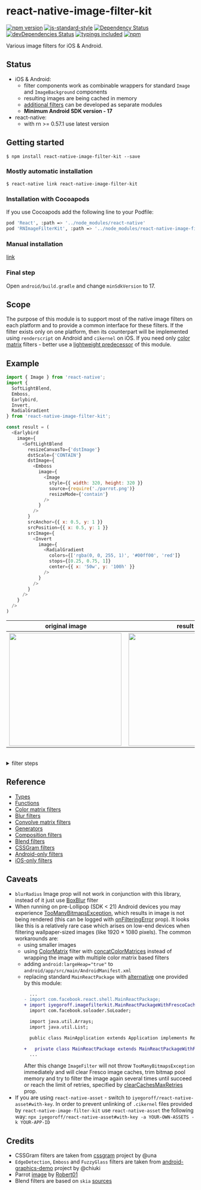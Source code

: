 # react-native-image-filter-kit
[![npm version](https://badge.fury.io/js/react-native-image-filter-kit.svg)](https://badge.fury.io/js/react-native-image-filter-kit)
[![js-standard-style](https://img.shields.io/badge/code%20style-standard-brightgreen.svg)](https://github.com/standard/standard)
[![Dependency Status](https://david-dm.org/iyegoroff/react-native-image-filter-kit.svg)](https://david-dm.org/iyegoroff/react-native-image-filter-kit)
[![devDependencies Status](https://david-dm.org/iyegoroff/react-native-image-filter-kit/dev-status.svg)](https://david-dm.org/iyegoroff/react-native-image-filter-kit?type=dev)
[![typings included](https://img.shields.io/badge/typings-included-brightgreen.svg?t=1495378566925)](src/typings/index.d.ts)
[![npm](https://img.shields.io/npm/l/express.svg)](https://www.npmjs.com/package/react-native-image-filter-kit)

Various image filters for iOS & Android.

## Status

- iOS & Android:
  - filter components work as combinable wrappers for standard `Image` and `ImageBackground` components
  - resulting images are being cached in memory
  - [additional filters](https://github.com/iyegoroff/react-native-image-filter-kit/tree/master/examples) can be developed as separate modules
  - <strong>Minimum Android SDK version - 17</strong>
- react-native:
  - with rn >= 0.57.1 use latest version

## Getting started

`$ npm install react-native-image-filter-kit --save`

### Mostly automatic installation

`$ react-native link react-native-image-filter-kit`

### Installation with Cocoapods

If you use Cocoapods add the following line to your Podfile:

```sh
pod 'React', :path => '../node_modules/react-native'
pod 'RNImageFilterKit', :path => '../node_modules/react-native-image-filter-kit'
```

### Manual installation

[link](docs/manual_installation.md)

### Final step

Open `android/build.gradle` and change `minSdkVersion` to 17.

## Scope

The purpose of this module is to support most of the native image filters on each platform and to provide a common interface for these filters. If the filter exists only on one platform, then its counterpart will be implemented using `renderscript` on Android and `cikernel` on iOS. If you need only [color matrix](docs/color_matrix_filters.md) filters - better use a [lightweight predecessor](https://github.com/iyegoroff/react-native-color-matrix-image-filters) of this module.


## Example

```javascript
import { Image } from 'react-native';
import {
  SoftLightBlend,
  Emboss,
  Earlybird,
  Invert,
  RadialGradient
} from 'react-native-image-filter-kit';

const result = (
  <Earlybird
    image={
      <SoftLightBlend
        resizeCanvasTo={'dstImage'}
        dstScale={'CONTAIN'}
        dstImage={
          <Emboss
            image={
              <Image
                style={{ width: 320, height: 320 }}
                source={require('./parrot.png')}
                resizeMode={'contain'}
              />
            }
          />
        }
        srcAnchor={{ x: 0.5, y: 1 }}
        srcPosition={{ x: 0.5, y: 1 }}
        srcImage={
          <Invert
            image={
              <RadialGradient
                colors={['rgba(0, 0, 255, 1)', '#00ff00', 'red']}
                stops={[0.25, 0.75, 1]}
                center={{ x: '50w', y: '100h' }}
              />
            }
          />
        }
      />
    }
  />
)
```

<table>
  <tr>
    <th>original image</th>
    <th>result</th>
  </tr>
  <tr>
    <th><img src="https://raw.githubusercontent.com/iyegoroff/react-native-image-filter-kit/master/img/parrot.png" align="left" width="300"></th>
    <th><img src="https://raw.githubusercontent.com/iyegoroff/react-native-image-filter-kit/master/img/earlybird.png" align="left" width="300"></th>
  </tr>
</table>
&nbsp;
<details>
  <summary>filter steps</summary>
  <table>
  <tr>
    <th>
      <table>
        <tr><th>original image</th></tr>
        <tr><th><img src="https://raw.githubusercontent.com/iyegoroff/react-native-image-filter-kit/master/img/parrot.png" align="left" width="170"></th></tr>
      </table>
    </th>
    <th>
      <table>
        <tr><th>Emboss</th></tr>
        <tr><th><img src="https://raw.githubusercontent.com/iyegoroff/react-native-image-filter-kit/master/img/emboss.png" align="left" width="170"></th></tr>
      </table>
    </th>
    <th rowspan="2">
      <table>
        <tr><th>SoftLightBlend</th></tr>
        <tr><th><img src="https://raw.githubusercontent.com/iyegoroff/react-native-image-filter-kit/master/img/soft_light_blend.png" align="left" width="170"></th></tr>
      </table>
    </th>
    <th rowspan="2">
      <table>
        <tr><th>Earlybird</th></tr>
        <tr><th><img src="https://raw.githubusercontent.com/iyegoroff/react-native-image-filter-kit/master/img/earlybird.png" align="left" width="170"></th></tr>
      </table>
    </th>
  </tr>
  <tr>
    <td>
      <table>
        <tr><th>RadialGradient</th></tr>
        <tr><th><img src="https://raw.githubusercontent.com/iyegoroff/react-native-image-filter-kit/master/img/radial_gradient.png" align="left" width="170"></th></tr>
      </table>
    </td>
    <td>
      <table>
        <tr><th>Invert</th></tr>
        <tr><th><img src="https://raw.githubusercontent.com/iyegoroff/react-native-image-filter-kit/master/img/invert.png" align="left" width="170"></th></tr>
      </table>
    </td>
  </tr>
</table>

</details>

## Reference

- [Types](docs/types.md)
- [Functions](docs/functions.md)
- [Color matrix filters](docs/color_matrix_filters.md)
- [Blur filters](docs/blur_filters.md)
- [Convolve matrix filters](docs/convolve_matrix_filters.md)
- [Generators](docs/generators.md)
- [Composition filters](docs/composition_filters.md)
- [Blend filters](docs/blend_filters.md)
- [CSSGram filters](docs/cssgram_filters.md)
- [Android-only filters](https://github.com/iyegoroff/react-native-image-filter-kit/blob/master/src/native-platform-filters/shapes.android.ts)
- [iOS-only filters](https://github.com/iyegoroff/react-native-image-filter-kit/blob/master/src/native-platform-filters/shapes.ios.ts)

## Caveats
- `blurRadius` Image prop will not work in conjunction with this library, instead of it just use [BoxBlur](docs/blur_filters.md#BoxBlur) filter
- When running on pre-Lollipop (SDK < 21) Android devices you may experience [TooManyBitmapsException](https://frescolib.org/javadoc/reference/com/facebook/imagepipeline/common/TooManyBitmapsException.html), which results in image is not being rendered (this can be logged with [onFilteringError](docs/types.md#ImageFilter) prop). It looks like this is a relatively rare case which arises on low-end devices when filtering wallpaper-sized images (like 1920 × 1080 pixels). The common workarounds are:
  - using smaller images
  - using [ColorMatrix](docs/color_matrix_filters.md#ColorMatrix) filter with [concatColorMatrices](docs/functions.md#concatColorMatrices) instead of wrapping the image with multiple color matrix based filters
  - adding `android:largeHeap="true"` to `android/app/src/main/AndroidManifest.xml`
  - replacing standard `MainReactPackage` with [alternative](android/src/main/java/iyegoroff/imagefilterkit/MainReactPackageWithFrescoCache.java
) one provided by this module:
    ```diff
      ...
    - import com.facebook.react.shell.MainReactPackage;
    + import iyegoroff.imagefilterkit.MainReactPackageWithFrescoCache;
      import com.facebook.soloader.SoLoader;

      import java.util.Arrays;
      import java.util.List;

      public class MainApplication extends Application implements ReactApplication {

    +   private class MainReactPackage extends MainReactPackageWithFrescoCache {}
      ...
    ```
    After this change `ImageFilter` will not throw `TooManyBitmapsException` immediately and will clear Fresco image caches, trim bitmap pool memory and try to filter the image again several times until succeed or reach the limit of retries, specified by [clearCachesMaxRetries](docs/types.md#ImageFilter) prop.
- If you are using `react-native-asset` - switch to `iyegoroff/react-native-asset#with-key`. In order to prevent unlinking of `.cikernel` files provided by `react-native-image-filter-kit` use `react-native-asset` the following way: `npx iyegoroff/react-native-asset#with-key -a YOUR-OWN-ASSETS -k YOUR-APP-ID`

## Credits
- CSSGram filters are taken from [cssgram](https://github.com/una/cssgram) project by @una
- `EdgeDetection`, `Emboss` and `FuzzyGlass` filters are taken from [android-graphics-demo](https://github.com/chiuki/android-graphics-demo) project by @chiuki
- Parrot [image](https://commons.wikimedia.org/wiki/File:Ara_macao_-flying_away-8a.jpg) by
  [Robert01](https://de.wikipedia.org/wiki/Benutzer:Robert01)
- Blend filters are based on `skia` [sources](https://github.com/google/skia/blob/master/src/gpu/glsl/GrGLSLBlend.cpp)